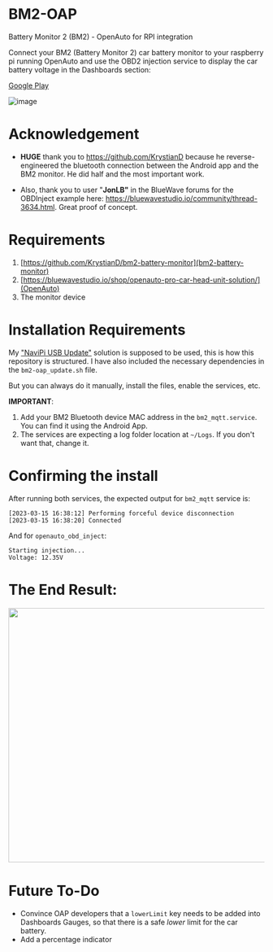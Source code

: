# BM2-OAP
Battery Monitor 2 (BM2) - OpenAuto for RPI integration

Connect your BM2 (Battery Monitor 2) car battery monitor to your raspberry pi running OpenAuto and use the OBD2 injection service to display the car battery voltage in the Dashboards section:

[Google Play](https://play.google.com/store/apps/details?id=com.dc.battery.monitor2&hl=en)

![image](https://user-images.githubusercontent.com/2224376/225339521-3d725866-8085-41ea-b497-c8f8aea415ba.png)


# Acknowledgement

* **HUGE** thank you to https://github.com/KrystianD because he reverse-engineered the bluetooth connection between the Android app and the BM2 monitor. He did half and the most important work.

* Also, thank you to user "**JonLB"** in the BlueWave forums for the OBDInject example here: https://bluewavestudio.io/community/thread-3634.html. Great proof of concept. 

# Requirements

1. [https://github.com/KrystianD/bm2-battery-monitor](bm2-battery-monitor)
2. [https://bluewavestudio.io/shop/openauto-pro-car-head-unit-solution/](OpenAuto)
3. The monitor device

# Installation Requirements

My ["NaviPi USB Update"](https://github.com/KreAch3R/navipi-usb-update) solution is supposed to be used, this is how this repository is structured. I have also included the necessary dependencies in the `bm2-oap_update.sh` file.

But you can always do it manually, install the files, enable the services, etc.

**IMPORTANT**:
1. Add your BM2 Bluetooth device MAC address in the `bm2_mqtt.service`. You can find it using the Android App.
2. The services are expecting a log folder location at `~/Logs`. If you don't want that, change it.

# Confirming the install

After running both services, the expected output for `bm2_mqtt` service is:
```
[2023-03-15 16:38:12] Performing forceful device disconnection
[2023-03-15 16:38:20] Connected
```
And for `openauto_obd_inject`:
```
Starting injection...
Voltage: 12.35V
```

# The End Result: 

<img src="https://user-images.githubusercontent.com/2224376/225339687-71e9e841-73b2-48fc-91aa-b1ed3c5147ab.jpg" width="800" height="500">

# Future To-Do

* Convince OAP developers that a `lowerLimit` key needs to be added into Dashboards Gauges, so that there is a safe _lower_ limit for the car battery. 
* Add a percentage indicator


